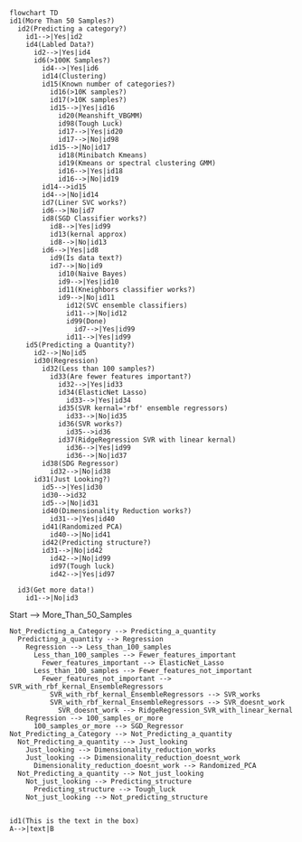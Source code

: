 ```mermaid
flowchart TD
id1(More Than 50 Samples?)
  id2(Predicting a category?)
    id1-->|Yes|id2
    id4(Labled Data?)
      id2-->|Yes|id4
      id6(>100K Samples?)
        id4-->|Yes|id6
        id14(Clustering)
        id15(Known number of categories?)
          id16(>10K samples?)
          id17(>10K samples?)
          id15-->|Yes|id16
            id20(Meanshift_VBGMM)
            id98(Tough Luck)
            id17-->|Yes|id20
            id17-->|No|id98
          id15-->|No|id17
            id18(Minibatch Kmeans)
            id19(Kmeans or spectral clustering GMM)
            id16-->|Yes|id18
            id16-->|No|id19
        id14-->id15
        id4-->|No|id14
        id7(Liner SVC works?)
        id6-->|No|id7
        id8(SGD Classifier works?)
          id8-->|Yes|id99
          id13(kernal approx)
          id8-->|No|id13
        id6-->|Yes|id8
          id9(Is data text?)
          id7-->|No|id9
            id10(Naive Bayes)
            id9-->|Yes|id10
            id11(Kneighbors classifier works?)
            id9-->|No|id11
              id12(SVC ensemble classifiers)
              id11-->|No|id12
              id99(Done)
                id7-->|Yes|id99
              id11-->|Yes|id99
    id5(Predicting a Quantity?)
      id2-->|No|id5
      id30(Regression)
        id32(Less than 100 samples?)
          id33(Are fewer features important?)
            id32-->|Yes|id33
            id34(ElasticNet Lasso)
              id33-->|Yes|id34
            id35(SVR kernal='rbf' ensemble regressors)
              id33-->|No|id35
            id36(SVR works?)
              id35-->id36
            id37(RidgeRegression SVR with linear kernal)
              id36-->|Yes|id99
              id36-->|No|id37
        id38(SDG Regressor)
          id32-->|No|id38
      id31(Just Looking?)
        id5-->|Yes|id30
        id30-->id32
        id5-->|No|id31
        id40(Dimensionality Reduction works?)
          id31-->|Yes|id40
        id41(Randomized PCA)
          id40-->|No|id41
        id42(Predicting structure?)
        id31-->|No|id42
          id42-->|No|id99
          id97(Tough luck)
          id42-->|Yes|id97

  id3(Get more data!)
    id1-->|No|id3
```

Start --> More_Than_50_Samples

    Not_Predicting_a_Category --> Predicting_a_quantity
      Predicting_a_quantity --> Regression
        Regression --> Less_than_100_samples
          Less_than_100_samples --> Fewer_features_important
            Fewer_features_important --> ElasticNet_Lasso
          Less_than_100_samples --> Fewer_features_not_important
            Fewer_features_not_important --> SVR_with_rbf_kernal_EnsembleRegressors
              SVR_with_rbf_kernal_EnsembleRegressors --> SVR_works
              SVR_with_rbf_kernal_EnsembleRegressors --> SVR_doesnt_work
                SVR_doesnt_work --> RidgeRegression_SVR_with_linear_kernal
        Regression --> 100_samples_or_more
          100_samples_or_more --> SGD_Regressor
    Not_Predicting_a_Category --> Not_Predicting_a_quantity
      Not_Predicting_a_quantity --> Just_looking
        Just_looking --> Dimensionality_reduction_works
        Just_looking --> Dimensionality_reduction_doesnt_work
          Dimensionality_reduction_doesnt_work --> Randomized_PCA
      Not_Predicting_a_quantity --> Not_just_looking
        Not_just_looking --> Predicting_structure
          Predicting_structure --> Tough_luck
        Not_just_looking --> Not_predicting_structure

```

id1(This is the text in the box)
A-->|text|B
